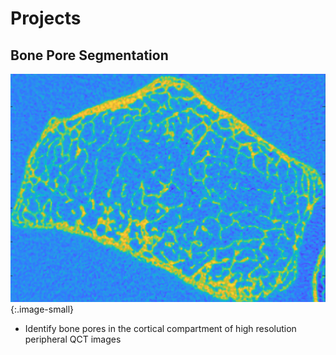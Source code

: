 # Projects
  
## Bone Pore Segmentation

![Example Image](/assets/images/raw_image1_crop.png){:.image-small}

* Identify bone pores in the cortical compartment of high resolution peripheral QCT images
